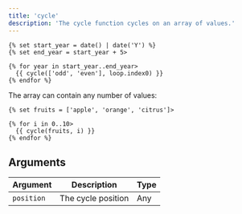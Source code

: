 ```yaml
---
title: 'cycle'
description: 'The cycle function cycles on an array of values.'
---
```


```canvas
{% set start_year = date() | date('Y') %}
{% set end_year = start_year + 5>

{% for year in start_year..end_year>
  {{ cycle(['odd', 'even'], loop.index0) }}
{% endfor %}
```

The array can contain any number of values:

```canvas
{% set fruits = ['apple', 'orange', 'citrus']>

{% for i in 0..10>
  {{ cycle(fruits, i) }}
{% endfor %}
```

## Arguments

Argument   | Description        | Type
---------- | ------------------ | ----
`position` | The cycle position | Any
